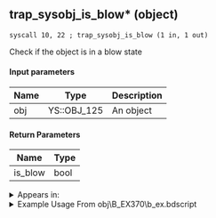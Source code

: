 ## trap_sysobj_is_blow* (object)

`syscall 10, 22 ; trap_sysobj_is_blow (1 in, 1 out)`

Check if the object is in a blow state

#### Input parameters
| Name | Type | Description
|------|------|------------
| obj   | YS::OBJ_125   | An object


#### Return Parameters
| Name | Type
|------|-----
| is_blow   | bool   


<details>
	<summary>Appears in:</summary>
| filename | Entity (obj)
|----------|-------------
| obj\B_EX370\b_ex.bdscript       | ((B) Zexion (Absent Silhouette))          
| obj\B_EX400\b_ex.bdscript       | ((B) Larxene (Absent Silhouette))          

</details>

<details>
	<summary>Example Usage From obj\B_EX370\b_ex.bdscript</summary>
```
L26146:
 jz L26172
 pushFromFSp 0
 fetchValue 4
 syscall 10, 22 ; trap_sysobj_is_blow (1 in, 1 out)
 jz L26162
 pushFromFSp 0
 syscall 1, 74 ; trap_obj_idle (1 in, 0 out)
 jmp L26162
```
</details>

